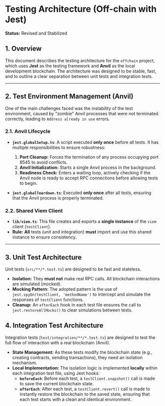 # Testing Architecture (Off-chain with Jest)

**Status:** Revised and Stabilized

## 1. Overview

This document describes the testing architecture for the `offchain` project, which uses **Jest** as the testing framework and **Anvil** as the local development blockchain. The architecture was designed to be stable, fast, and to outline a clear separation between unit tests and integration tests.

---

## 2. Test Environment Management (Anvil)

One of the main challenges faced was the instability of the test environment, caused by "zombie" Anvil processes that were not terminated correctly, leading to `Address already in use` errors.

### 2.1. Anvil Lifecycle

-   **`jest.globalSetup.ts`**: A script executed **only once** before all tests. It has multiple responsibilities to ensure robustness:
    1.  **Port Cleanup:** Forces the termination of any process occupying port 8545 to avoid conflicts.
    2.  **Anvil Initialization:** Starts a single Anvil process in the background.
    3.  **Readiness Check:** Enters a waiting loop, actively checking if the Anvil node is ready to accept RPC connections before allowing tests to begin.

-   **`jest.globalTeardown.ts`**: Executed **only once** after all tests, ensuring that the Anvil process is properly terminated.

### 2.2. Shared Viem Client

-   **`lib/viem.ts`**: This file creates and exports a **single instance** of the `viem` client (`testClient`).
-   **Rule:** **All** tests (unit and integration) **must** import and use this shared instance to ensure consistency.

---

## 3. Unit Test Architecture

Unit tests (`src/**/*.test.ts`) are designed to be fast and stateless.

-   **Isolation:** They **must not** make real RPC calls. All blockchain interactions are simulated (mocked).
-   **Mocking Pattern:** The adopted pattern is the use of `jest.spyOn(testClient, 'methodName')` to intercept and simulate the responses of `testClient` functions.
-   **Cleanup:** An `afterEach` hook in each test file ensures the call to `jest.restoreAllMocks()` to clear simulations between tests.

## 4. Integration Test Architecture

Integration tests (`test/integration/**/*.test.ts`) are designed to test the full flow of interaction with a real blockchain (Anvil).

-   **State Management:** As these tests modify the blockchain state (e.g., creating contracts, sending transactions), they need an isolation mechanism.
-   **Local Implementation:** The isolation logic is implemented **locally** within each integration test file, using Jest hooks:
    -   **`beforeEach`**: Before each test, a `testClient.snapshot()` call is made to save the current blockchain state.
    -   **`afterEach`**: After each test, a `testClient.revert()` call is made to instantly restore the blockchain to the saved state, ensuring that each test starts with a clean and identical environment.